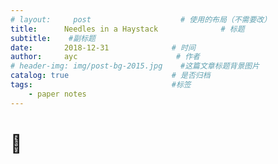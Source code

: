 ```yaml
---
# layout:     post                    # 使用的布局（不需要改）
title:      Needles in a Haystack              # 标题 
subtitle:    #副标题
date:       2018-12-31              # 时间
author:     ayc                      # 作者
# header-img: img/post-bg-2015.jpg    #这篇文章标题背景图片
catalog: true                       # 是否归档
tags:                               #标签
    - paper notes
---
```


# 🍛
